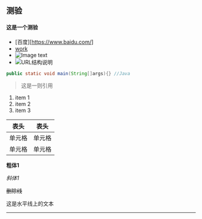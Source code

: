 ## 测验
#### 这是一个测验
* [百度][https://www.baidu.com/]
* [work](/work/work.md)
* ![Image text](bingfengkushao/work/aa.jpg)
* ![URL结构说明](https://pic3.zhimg.com/80/v2-a2b66b4c57e24ce3a64e9c5bc8b0aa2a_1440w.jpg)

```java
public static void main(String[]args){} //Java
```

>这是一则引用
1. item 1
2. item 2
3. item 3

|  表头   | 表头  |
|  ----  | ----  |
| 单元格  | 单元格 |
| 单元格  | 单元格 |

**粗体1**

*斜体1*

~~删除线~~

这是水平线上的文本

---
